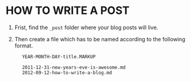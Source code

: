 # HOW TO WRITE A POST

1. Frist, find the `_post` folder where your blog posts will live.

2. Then create a file which has to be named according to the following format.

```
      YEAR-MONTH-DAY-title.MARKUP
```

```
      2011-12-31-new-years-eve-is-awesome.md
      2012-09-12-how-to-write-a-blog.md
```
